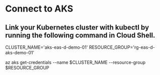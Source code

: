 # Connect to AKS


## Link your Kubernetes cluster with kubectl by running the following command in Cloud Shell.

CLUSTER_NAME='aks-eas-d-demo-01'
RESOURCE_GROUP='rg-eas-d-aks-demo-01'

az aks get-credentials --name $CLUSTER_NAME --resource-group $RESOURCE_GROUP
